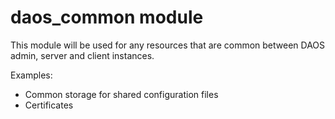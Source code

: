 # daos_common module

This module will be used for any resources that are common between DAOS
admin, server and client instances.

Examples:
- Common storage for shared configuration files
- Certificates
